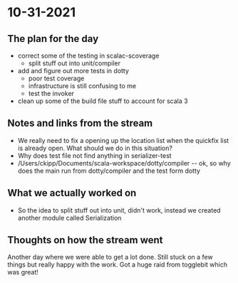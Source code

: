 # 10-31-2021

## The plan for the day
  - correct some of the testing in scalac-scoverage
    - split stuff out into unit/compiler
  - add and figure out more tests in dotty
    - poor test coverage
    - infrastructure is still confusing to me
    - test the invoker
  - clean up some of the build file stuff to account for scala 3

## Notes and links from the stream

  - We really need to fix <leader>a opening up the location list when the
      quickfix list is already open. What should we do in this situation?
  - Why does test file not find anything in serializer-test
  - /Users/ckipp/Documents/scala-workspace/dotty/compiler -- ok, so why does the
      main run from dotty/compiler and the test form dotty

## What we actually worked on
  - So the idea to split stuff out into unit, didn't work, instead we created
      another module called Serialization

## Thoughts on how the stream went

Another day where we were able to get a lot done. Still stuck on a few things
but really happy with the work. Got a huge raid from togglebit which was great!
